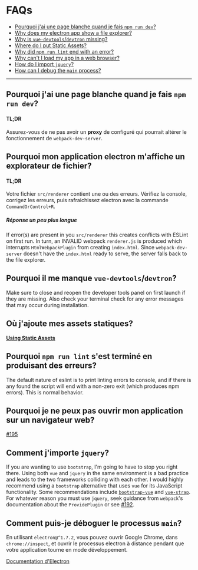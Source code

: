 # FAQs

* [Pourquoi j'ai une page blanche quand je fais `npm run dev`?](#why-is-my-electron-app-blank-after-running-npm-run-dev)
* [Why does my electron app show a file explorer?](#why-does-my-electron-app-show-a-file-explorer)
* [Why is `vue-devtools`/`devtron` missing?](#why-is-vue-devtoolsdevtron-missing)
* [Where do I put Static Assets?](#where-do-i-put-static-assets)
* [Why did `npm run lint` end with an error?](#why-did-npm-run-lint-end-with-an-error)
* [Why can't I load my app in a web browser?](#why-cant-i-load-my-app-in-a-web-browser)
* [How do I import `jquery`?](#how-do-import-jquery)
* [How can I debug the `main` process?](#how-can-i-debug-the-main-process)

---

## Pourquoi j'ai une page blanche quand je fais `npm run dev`?

#### TL;DR

Assurez-vous de ne pas avoir un **proxy** de configuré qui pourrait altérer le fonctionnement de `webpack-dev-server`.

## Pourquoi mon application electron m'affiche un explorateur de fichier?

#### TL;DR

Votre fichier `src/renderer` contient une ou des erreurs. Vérifiez la console, corrigez les erreurs, puis rafraichissez electron avec la commande `CommandOrControl+R`.

##### Réponse un peu plus longue

If error\(s\) are present in you `src/renderer` this creates conflicts with ESLint on first run. In turn, an INVALID webpack `renderer.js` is produced which interrupts `HtmlWebpackPlugin` from creating `index.html`. Since `webpack-dev-server` doesn't have the `index.html` ready to serve, the server falls back to the file explorer.

## Pourquoi il me manque `vue-devtools`/`devtron`?

Make sure to close and reopen the developer tools panel on first launch if they are missing. Also check your terminal check for any error messages that may occur during installation.

## Où j'ajoute mes assets statiques?

[**Using Static Assets**](/using-static-assets.md)

## Pourquoi `npm run lint` s'est terminé en produisant des erreurs?

The default nature of eslint is to print linting errors to console, and if there is any found the script will end with a non-zero exit \(which produces npm errors\). This is normal behavior.

## Pourquoi je ne peux pas ouvrir mon application sur un navigateur web?

[\#195](https://github.com/SimulatedGREG/electron-vue/issues/195)

## Comment j'importe `jquery`?

If you are wanting to use `bootstrap`, I'm going to have to stop you right there. Using both `vue` and `jquery` in the same environment is a bad practice and leads to the two frameworks colliding with each other. I would highly recommend using a `bootstrap` alternative that uses `vue` for its JavaScript functionality. Some recommendations include [`bootstrap-vue`](https://github.com/bootstrap-vue/bootstrap-vue) and [`vue-strap`](https://github.com/yuche/vue-strap). For whatever reason you must use `jquery`, seek guidance from `webpack`'s documentation about the `ProvidePlugin` or see [\#192](https://github.com/SimulatedGREG/electron-vue/issues/192).

## Comment puis-je déboguer le processus `main`?

En utilisant `electron@^1.7.2`, vous pouvez ouvrir Google Chrome, dans `chrome://inspect`, et ouvrir le processus electron à distance pendant que votre application tourne en mode développement.

[Documentation d'Electron](https://github.com/electron/electron/blob/master/docs/tutorial/debugging-main-process.md)

